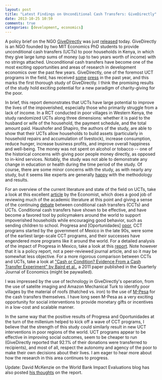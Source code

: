 ```yaml
---
layout: post
title: "Latest Findings on Unconditional Cash Transfers: GiveDirectly"
date: 2013-10-25 10:59
comments: true
categories: [development, economics]
---
```


A policy brief on the NGO [GiveDirectly][gd] was just [released][brief] today.
GiveDirectly is an NGO founded by two MIT Economics PhD students to provide
unconditional cash transfers (UCTs) to poor households in Kenya, in which they
give large lump sums of money (up to two years worth of income) with no
strings attached. Unconditional cash transfers have become one of the most
exciting opportunities and areas of research in development economics over the
past few years. GiveDirectly, one of the foremost UCT programs in the field,
has received [some][nyt1] [press][nyt2] in the past year, and this marks the
first thorough study of GiveDirectly. I think the promising results of the
study hold exciting potential for a new paradigm of charity-giving for the
poor.

[gd]: http://www.givedirectly.org/ "GiveDirectly"
[brief]: http://web.mit.edu/joha/www/publications/Haushofer_Shapiro_Policy_Brief_UCT_2013.10.22.pdf "GiveDirectly Policy Brief"
[nyt1]: http://www.nytimes.com/2013/08/18/magazine/is-it-nuts-to-give-to-the-poor-without-strings-attached.html
[nyt2]: http://opinionator.blogs.nytimes.com/2013/08/28/the-benefits-of-cash-without-conditions/

<!-- more -->

In brief, this report demonstrates that UCTs have large potential to improve
the lives of the impoverished, especially those who primarily struggle from
a lack of income. In a RCT conducted in poor villages in Western Kenya, the
study randomized UCTs along three dimensions: whether it is paid to the
husband or wife of the household, the payment schedule, and the total amount
paid. Haushofer and Shapiro, the authors of the study, are able to show that
their UCTs allow households to build assets (particularly in household repairs
and accumulation of livestock), increase consumption, reduce hunger, increase
business profits, and improve overall happiness and well-being. The money was
not spent on alcohol or tobacco -- one of the historical concerns with giving
poor people money directly, as opposed to in-kind services. Notably, the study
was not able to demonstrate any change in education or health during the time
period of the study. Of course, there are some minor concerns with the study,
as with nearly any study, but it seems like experts are generally [happy][cb]
with the methodology and results.

[cb]: http://chrisblattman.com/2013/10/25/and-the-cashonistas-rejoice/

For an overview of the current literature and state of the field on UCTs,
take a look at this excellent [article][econ] by the Economist, which does
a good job of reviewing much of the academic literature at this point and
giving a sense of the continuing [debate][db] between conditional cash transfers
(CCTs) and UCTs. Conditional cash transfers have shown to be effective, and
have become a favored tool by policymakers around the world to support
impoverished households while encouraging good behavior, such as sending
children to school. Progresa and [Oportunidades] [opor], CCT programs started
by the government of Mexico in the late 90s, were some of the earliest
large-scale CCT programs, and their successes have engendered more programs
like it around the world. For a detailed analysis of the impact of Progresa in
Mexico, take a look at this [report][progresa]. Note however that it is
a policy report, not a peer-reviewed journal article, and so it may be
somewhat less objective. For a more rigorous comparison between CCTs and UCTs,
take a look at ["Cash or Condition? Evidence From a Cash Transfer Experiment"
by Baird et al.][baird], a 2011 paper published in the Quarterly Journal of
Economics (might be paywalled).

[econ]: http://www.economist.com/news/international/21588385-giving-money-directly-poor-people-works-surprisingly-well-it-cannot-deal
[db]: https://en.wikipedia.org/wiki/Conditional_cash_transfer#Unconditional_versus_conditional_cash_transfers
[opor]: https://en.wikipedia.org/wiki/Oportunidades
[progresa]: http://www.ifpri.org/publication/impact-progresa-health
[baird]: http://qje.oxfordjournals.org/content/126/4/1709.full.pdf

I was impressed by the use of technology in GiveDirectly's operation, from the
use of satelite imaging and Amazon Mechanical Turk to identify poor villages
by the material of roofs (thatched vs. iron) to the use of [M-Pesa][mp] for
the cash transfers themselves. I have long seen M-Pesa as a very exciting
opportunity for social interventions to provide monetary gifts or incentives
in a low-cost and scalable manner.

[mp]: https://en.wikipedia.org/wiki/M-Pesa

In the same way that the positive results of Progresa and Oportunidades at the
turn of the millenium helped to kick off a wave of CCT programs, I believe
that the strength of this study could similarly result in new UCT
interventions in poor regions of the world. UCT programs appear to be
effective in improving social outcomes, seem to be cheaper to run
(GiveDirectly reported that 92.1% of their donations were transferred to
recipients), and most of all, respect the autonomy and agency of the poor to
make their own decisions about their lives. I am eager to hear more about how
the research in this area continues to progress.

Update: David McKenzie on the World Bank Impact Evaluations blog has also
posted [his thoughts][wb] on the report.

[wb]: http://blogs.worldbank.org/impactevaluations/some-thoughts-give-directly-impact-evaluation
